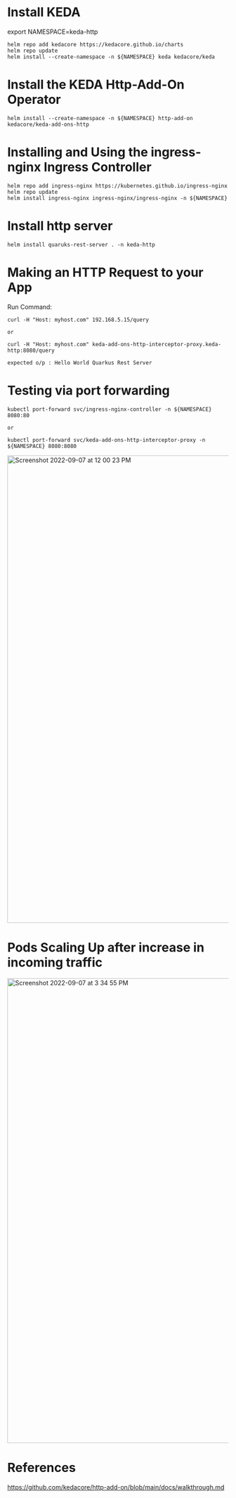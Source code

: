 # Install KEDA

export NAMESPACE=keda-http

```
helm repo add kedacore https://kedacore.github.io/charts
helm repo update
helm install --create-namespace -n ${NAMESPACE} keda kedacore/keda
```

# Install the KEDA Http-Add-On Operator

```
helm install --create-namespace -n ${NAMESPACE} http-add-on kedacore/keda-add-ons-http
```

# Installing and Using the ingress-nginx Ingress Controller

```
helm repo add ingress-nginx https://kubernetes.github.io/ingress-nginx
helm repo update
helm install ingress-nginx ingress-nginx/ingress-nginx -n ${NAMESPACE}
```

# Install http server

```
helm install quaruks-rest-server . -n keda-http
```

# Making an HTTP Request to your App

Run Command:

```
curl -H "Host: myhost.com" 192.168.5.15/query

or

curl -H "Host: myhost.com" keda-add-ons-http-interceptor-proxy.keda-http:8080/query

expected o/p : Hello World Quarkus Rest Server
```

# Testing via port forwarding

```
kubectl port-forward svc/ingress-nginx-controller -n ${NAMESPACE} 8080:80

or

kubectl port-forward svc/keda-add-ons-http-interceptor-proxy -n ${NAMESPACE} 8080:8080

```

<img width="1065" alt="Screenshot 2022-09-07 at 12 00 23 PM" src="https://user-images.githubusercontent.com/54102261/188805996-cc8f6833-d5b7-4caf-a79e-8e1ca801ce0d.png">



# Pods Scaling Up after increase in incoming traffic

<img width="1059" alt="Screenshot 2022-09-07 at 3 34 55 PM" src="https://user-images.githubusercontent.com/54102261/188852957-c80b20fc-c4ef-4bd9-84b5-13b9bc4b7c7a.png">

# References

https://github.com/kedacore/http-add-on/blob/main/docs/walkthrough.md